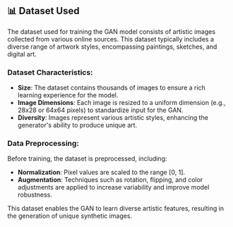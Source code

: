 ## 📊 Dataset Used

The dataset used for training the GAN model consists of artistic images collected from various online sources. This dataset typically includes a diverse range of artwork styles, encompassing paintings, sketches, and digital art.

### Dataset Characteristics:
- **Size**: The dataset contains thousands of images to ensure a rich learning experience for the model.
- **Image Dimensions**: Each image is resized to a uniform dimension (e.g., 28x28 or 64x64 pixels) to standardize input for the GAN.
- **Diversity**: Images represent various artistic styles, enhancing the generator's ability to produce unique art.

### Data Preprocessing:
Before training, the dataset is preprocessed, including:
- **Normalization**: Pixel values are scaled to the range [0, 1].
- **Augmentation**: Techniques such as rotation, flipping, and color adjustments are applied to increase variability and improve model robustness.

This dataset enables the GAN to learn diverse artistic features, resulting in the generation of unique synthetic images.
